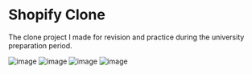
# Shopify Clone
The clone project I made for revision and practice during the university preparation period.

![image](https://github.com/bicakciberk/Clone-Projects/assets/120296952/65209ab9-4d12-45ab-8913-910a6b6c69c2)
![image](https://github.com/bicakciberk/Clone-Projects/assets/120296952/87ef904b-bb2b-4550-b8d4-2ce61adcdb3c)
![image](https://github.com/bicakciberk/Clone-Projects/assets/120296952/65224dcf-7a52-427f-b0f4-d7516e85e176)
![image](https://github.com/bicakciberk/Clone-Projects/assets/120296952/68d8ca04-9e10-407e-a097-d28ada48fc1d)

